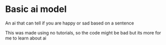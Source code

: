 # Basic ai model
An ai that can tell if you are happy or sad based on a sentence

This was made using no tutorials, so the code might be bad but its more for me to learn about ai